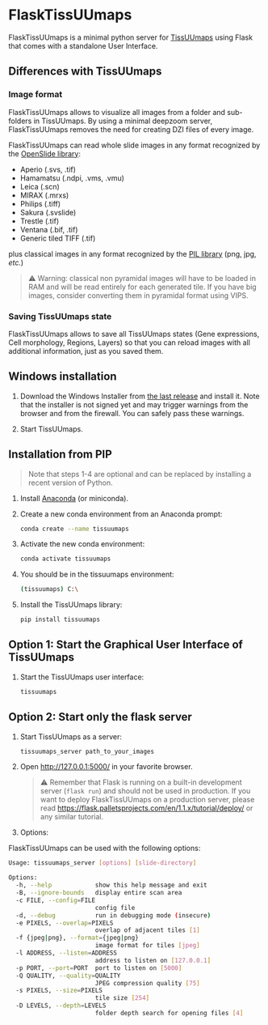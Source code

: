 # FlaskTissUUmaps
FlaskTissUUmaps is a minimal python server for [TissUUmaps](https://tissuumaps.research.it.uu.se/) using Flask that comes with a standalone User Interface.

## Differences with TissUUmaps

### Image format
FlaskTissUUmaps allows to visualize all images from a folder and sub-folders in TissUUmaps. By using a minimal deepzoom server, FlaskTissUUmaps removes the need for creating DZI files of every image.

FlaskTissUUmaps can read whole slide images in any format recognized by the [OpenSlide library](https://openslide.org/api/python/#openslide-python):
 * Aperio (.svs, .tif)
 * Hamamatsu (.ndpi, .vms, .vmu)
 * Leica (.scn)
 * MIRAX (.mrxs)
 * Philips (.tiff)
 * Sakura (.svslide)
 * Trestle (.tif)
 * Ventana (.bif, .tif)
 * Generic tiled TIFF (.tif)

plus classical images in any format recognized by the [PIL library](https://pillow.readthedocs.io/en/stable/handbook/image-file-formats.html) (png, jpg, *etc.*)

> :warning: Warning: classical non pyramidal images will have to be loaded in RAM and will be read entirely for each generated tile. If you have big images, consider converting them in pyramidal format using VIPS.

### Saving TissUUmaps state
FlaskTissUUmaps allows to save all TissUUmaps states (Gene expressions, Cell morphology, Regions, Layers) so that you can reload images with all additional information, just as you saved them.



## Windows installation

1. Download the Windows Installer from [the last release](https://github.com/wahlby-lab/FlaskTissUUmaps/releases/latest) and install it. Note that the installer is not signed yet and may trigger warnings from the browser and from the firewall. You can safely pass these warnings.

2. Start TissUUmaps.

## Installation from PIP

> Note that steps 1-4 are optional and can be replaced by installing a recent version of Python.

1. Install [Anaconda](https://docs.anaconda.com/anaconda/install/) (or miniconda).
1. Create a new conda environment from an Anaconda prompt:
    ```bash
	conda create --name tissuumaps
    ```

1. Activate the new conda environment:
    ```bash
	conda activate tissuumaps
    ```

1. You should be in the tissuumaps environment:
    ```bash
	(tissuumaps) C:\
    ```

1. Install the TissUUmaps library:
    ```bash
	pip install tissuumaps
    ```

## Option 1: Start the Graphical User Interface of TissUUmaps

1. Start the TissUUmaps user interface:
    ```bash
	tissuumaps
    ```

## Option 2: Start only the flask server

1. Start TissUUmaps as a server:
    ```bash
	tissuumaps_server path_to_your_images
    ```

1. Open http://127.0.0.1:5000/ in your favorite browser.

   > :warning: Remember that Flask is running on a built-in development server (`flask run`) and should not be used in production. If you want to deploy FlaskTissUUmaps on a production server, please read https://flask.palletsprojects.com/en/1.1.x/tutorial/deploy/ or any similar tutorial.

1. Options:

FlaskTissUUmaps can be used with the following options:
```bash
Usage: tissuumaps_server [options] [slide-directory]

Options:
  -h, --help            show this help message and exit
  -B, --ignore-bounds   display entire scan area
  -c FILE, --config=FILE
                        config file
  -d, --debug           run in debugging mode (insecure)
  -e PIXELS, --overlap=PIXELS
                        overlap of adjacent tiles [1]
  -f {jpeg|png}, --format={jpeg|png}
                        image format for tiles [jpeg]
  -l ADDRESS, --listen=ADDRESS
                        address to listen on [127.0.0.1]
  -p PORT, --port=PORT  port to listen on [5000]
  -Q QUALITY, --quality=QUALITY
                        JPEG compression quality [75]
  -s PIXELS, --size=PIXELS
                        tile size [254]
  -D LEVELS, --depth=LEVELS
                        folder depth search for opening files [4]
```

